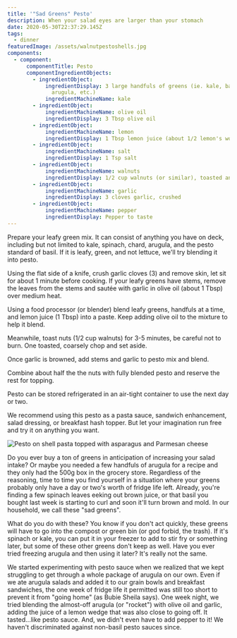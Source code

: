 ```yaml
---
title: '"Sad Greens" Pesto'
description: When your salad eyes are larger than your stomach
date: 2020-05-30T22:37:29.145Z
tags:
  - dinner
featuredImage: /assets/walnutpestoshells.jpg
components:
  - component:
      componentTitle: Pesto
      componentIngredientObjects:
        - ingredientObject:
            ingredientDisplay: 3 large handfuls of greens (ie. kale, basil, chard, spinach,
              arugula, etc.)
            ingredientMachineName: kale
        - ingredientObject:
            ingredientMachineName: olive oil
            ingredientDisplay: 3 Tbsp olive oil
        - ingredientObject:
            ingredientMachineName: lemon
            ingredientDisplay: 1 Tbsp lemon juice (about 1/2 lemon's worth)
        - ingredientObject:
            ingredientMachineName: salt
            ingredientDisplay: 1 Tsp salt
        - ingredientObject:
            ingredientMachineName: walnuts
            ingredientDisplay: 1/2 cup walnuts (or similar), toasted and coarsely chopped
        - ingredientObject:
            ingredientMachineName: garlic
            ingredientDisplay: 3 cloves garlic, crushed
        - ingredientObject:
            ingredientMachineName: pepper
            ingredientDisplay: Pepper to taste
---
```

Prepare your leafy green mix. It can consist of anything you have on deck, including but not limited to kale, spinach, chard, arugula, and the pesto standard of basil. If it is leafy, green, and not lettuce, we'll try blending it into pesto. 

Using the flat side of a knife, crush garlic cloves (3) and remove skin, let sit for about 1 minute before cooking. If your leafy greens have stems, remove the leaves from the stems and sautée with garlic in olive oil (about 1 Tbsp) over medium heat. 

Using a food processor (or blender) blend leafy greens, handfuls at a time, and lemon juice (1 Tbsp) into a paste. Keep adding olive oil to the mixture to help it blend. 

Meanwhile, toast nuts (1/2 cup walnuts) for 3-5 minutes, be careful not to burn. One toasted, coarsely chop and set aside.

Once garlic is browned, add stems and garlic to pesto mix and blend. 

Combine about half the the nuts with fully blended pesto and reserve the rest for topping. 

Pesto can be stored refrigerated in an air-tight container to use the next day or two. 

We recommend using this pesto as a pasta sauce, sandwich enhancement, salad dressing, or breakfast hash topper. But let your imagination run free and try it on anything you want. 

![Pesto on shell pasta topped with asparagus and Parmesan cheese](/assets/walnutpestoshells.jpg "Garbage Greens Pesto on shell pasta topped with asparagus, walnuts, and Parmesan cheese")

Do you ever buy a ton of greens in anticipation of increasing your salad intake? Or maybe you needed a few handfuls of arugula for a recipe and they only had the 500g box in the grocery store. Regardless of the reasoning, time to time you find yourself in a situation where your greens probably only have a day or two's worth of fridge life left. Already, you're finding a few spinach leaves eeking out brown juice, or that basil you bought last week is starting to curl and soon it'll turn brown and mold. In our household, we call these "sad greens". 

What do you do with these? You know if you don't act quickly, these greens will have to go into the compost or green bin (or god forbid, the trash). If it's spinach or kale, you can put it in your freezer to add to stir fry or something later, but some of these other greens don't keep as well. Have you ever tried freezing arugula and then using it later? It's really not the same. 

We started experimenting with pesto sauce when we realized that we kept struggling to get through a whole package of arugula on our own. Even if we ate arugula salads and added it to our grain bowls and breakfast sandwiches, the one week of fridge life it permitted was still too short to prevent it from "going home" (as Bubie Sheila says). One week night, we tried blending the almost-off arugula (or "rocket") with olive oil and garlic, adding the juice of a lemon wedge that was also close to going off. It tasted...like pesto sauce. And, we didn't even have to add pepper to it! We haven't discriminated against non-basil pesto sauces since.